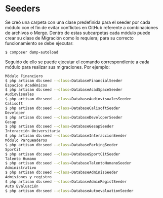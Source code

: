 # Seeders

Se creó una carpeta con una clase predefinida para el seeder por 
cada módulo con el fin de evitar conflictos en GitHub referente
a combinaciones de archivos o Merge. Dentro de estas subcarpetas
cada módulo puede crear su clase de Migración como lo requiera;
para su correcto funcionamiento se debe ejecutar:

```sh
$ composer dump-autoload
```
Seguido de ello se puede ejecutar el comando correspondiente
a cada módulo para realizar sus migraciones. Por ejemplo:

```sh
Módulo Financiero
$ php artisan db:seed --class=DatabaseFinancialSeeder
Espacios Académicos
$ php artisan db:seed --class=DatabaseAcadSpaceSeeder
Audiovisuales
$ php artisan db:seed --class=DatabaseAudiovisualesSeeder
Calisoft
$ php artisan db:seed --class=DatabaseCalisoftSeeder
Developer
$ php artisan db:seed --class=DatabaseDeveloperSeeder
Gesap
$ php artisan db:seed --class=DatabaseGesapSeeder
Interacción Universitaria
$ php artisan db:seed --class=DatabaseInteraccionSeeder
Módulo Parqueaderos
$ php artisan db:seed --class=DatabaseParkingSeeder
SporCit
$ php artisan db:seed --class=DatabaseSportCitSeeder
Talento Humano
$ php artisan db:seed --class=DatabaseTalentoHumanoSeeder
Administrativo
$ php artisan db:seed --class=DatabaseAdminisSeeder
Admisiones y registro
$ php artisan db:seed --class=DatabaseAdminRegistSeeder
Auto Evaluación
$ php artisan db:seed --class=DatabaseAutoevaluationSeeder
```